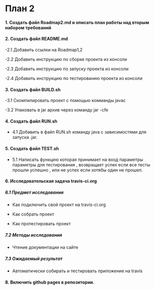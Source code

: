 # План 2

#### 1. Создать файл Roadmap2.md и описать план работы над вторым набором требований

#### 2. Создать файл README.md

-2.1 Добавить ссылки на Roadmap1,2

-2.2 Добавить инструкцию по сборке проекта из консоли

-2.3 Добавить инструкцию по запуску проекта из консоли

-2.4 Добавить инструкцию по тестированию проекта из консоли

#### 3. Создать файл BUILD.sh

-3.1 Скомпилировать проект с помощью комманды javac

-3.2 Упаковать в jar архив через команду jar -cfe

#### 4. Создать файл RUN.sh

  - 4.1 Добавить в файл RUN.sh команду java  с зависимостями для запуска .jar.

#### 5. Создать файл TEST.sh

  - 5.1 Написать функцию которая  принимает на вход параметры параметры для тестирования  , возвращает успех если все тесты прошли успешно , или не успех если хотябы один не прошел.

#### 6. Исследовательская задача travis-ci.org

##### 6.1 Предмет исследования
  + Как подключить свой проект на travis-ci.org
  
  + Как собрать проект
  
  + Как протестировать проект
  
##### 7.2 Методы исследования

  + Чтение документации на сайте
  
##### 7.3 Ожидаемый результат

  + Автоматически собирать и тестировать приложение на travis
  
#### 8. Включить github pages в репозитории.
